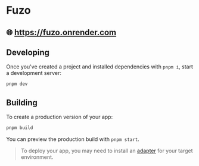 # Fuzo

## 🌐 https://fuzo.onrender.com

## Developing

Once you've created a project and installed dependencies with `pnpm i`, start a development server:

```bash
pnpm dev
```

## Building

To create a production version of your app:

```bash
pnpm build
```

You can preview the production build with `pnpm start`.

> To deploy your app, you may need to install an [adapter](https://kit.svelte.dev/docs/adapters) for your target environment.
